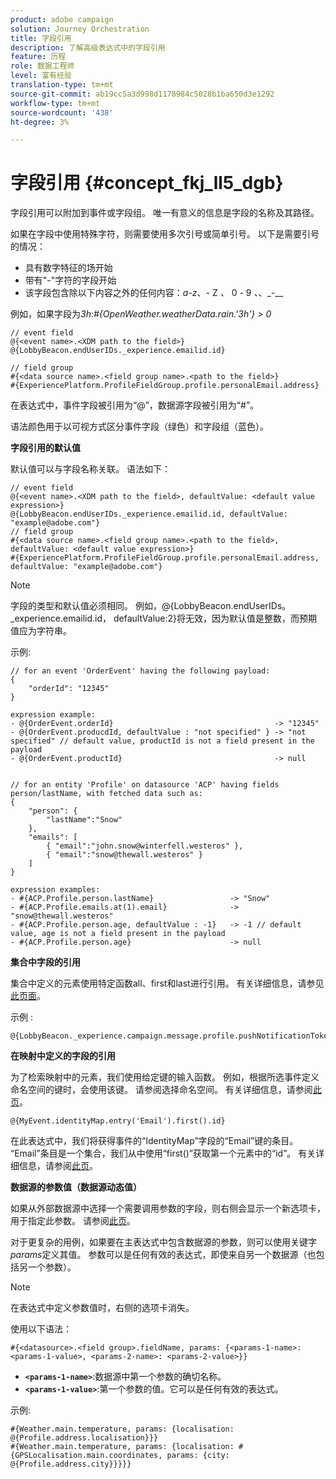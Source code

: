 ```yaml
---
product: adobe campaign
solution: Journey Orchestration
title: 字段引用
description: 了解高级表达式中的字段引用
feature: 历程
role: 数据工程师
level: 富有经验
translation-type: tm+mt
source-git-commit: ab19cc5a3d998d1178984c5028b1ba650d3e1292
workflow-type: tm+mt
source-wordcount: '438'
ht-degree: 3%

---
```




# 字段引用 {#concept_fkj_ll5_dgb}

字段引用可以附加到事件或字段组。 唯一有意义的信息是字段的名称及其路径。

如果在字段中使用特殊字符，则需要使用多次引号或简单引号。 以下是需要引号的情况：

* 具有数字特征的场开始
* 带有&quot;-&quot;字符的字段开始
* 该字段包含除以下内容之外的任何内容：_a_-_z_、_-_ Z _、_ 0 _-_ 9 _、_、_-__

例如，如果字段为&#x200B;_3h_:_#{OpenWeather.weatherData.rain.&#39;3h&#39;} > 0_

```
// event field
@{<event name>.<XDM path to the field>}
@{LobbyBeacon.endUserIDs._experience.emailid.id}

// field group
#{<data source name>.<field group name>.<path to the field>}
#{ExperiencePlatform.ProfileFieldGroup.profile.personalEmail.address}
```

在表达式中，事件字段被引用为“@”，数据源字段被引用为“#”。

语法颜色用于以可视方式区分事件字段（绿色）和字段组（蓝色）。

**字段引用的默认值**

默认值可以与字段名称关联。 语法如下：

```
// event field
@{<event name>.<XDM path to the field>, defaultValue: <default value expression>}
@{LobbyBeacon.endUserIDs._experience.emailid.id, defaultValue: "example@adobe.com"}
// field group
#{<data source name>.<field group name>.<path to the field>, defaultValue: <default value expression>}
#{ExperiencePlatform.ProfileFieldGroup.profile.personalEmail.address, defaultValue: "example@adobe.com"}
```

>[!NOTE]
>
>字段的类型和默认值必须相同。 例如，@{LobbyBeacon.endUserIDs。_experience.emailid.id， defaultValue:2}将无效，因为默认值是整数，而预期值应为字符串。

示例:

```
// for an event 'OrderEvent' having the following payload:
{
    "orderId": "12345"
}
 
expression example:
- @{OrderEvent.orderId}                                    -> "12345"
- @{OrderEvent.producdId, defaultValue : "not specified" } -> "not specified" // default value, productId is not a field present in the payload
- @{OrderEvent.productId}                                  -> null
 
 
// for an entity 'Profile' on datasource 'ACP' having fields person/lastName, with fetched data such as:
{
    "person": {
        "lastName":"Snow"
    },
    "emails": [
        { "email":"john.snow@winterfell.westeros" },
        { "email":"snow@thewall.westeros" }
    ]
}
 
expression examples:
- #{ACP.Profile.person.lastName}                 -> "Snow"
- #{ACP.Profile.emails.at(1).email}              -> "snow@thewall.westeros"
- #{ACP.Profile.person.age, defaultValue : -1}   -> -1 // default value, age is not a field present in the payload
- #{ACP.Profile.person.age}                      -> null
```

**集合中字段的引用**

集合中定义的元素使用特定函数all、first和last进行引用。 有关详细信息，请参见[此页面](../expression/collection-management-functions.md)。

示例 :

```
@{LobbyBeacon._experience.campaign.message.profile.pushNotificationTokens.all()
```

**在映射中定义的字段的引用**

为了检索映射中的元素，我们使用给定键的输入函数。 例如，根据所选事件定义命名空间的键时，会使用该键。 请参阅选择命名空间。 有关详细信息，请参阅[此页](../event/selecting-the-namespace.md)。

```
@{MyEvent.identityMap.entry('Email').first().id}
```

在此表达式中，我们将获得事件的“IdentityMap”字段的“Email”键的条目。 “Email”条目是一个集合，我们从中使用“first()”获取第一个元素中的“id”。 有关详细信息，请参阅[此页](../expression/collection-management-functions.md)。

**数据源的参数值（数据源动态值）**

如果从外部数据源中选择一个需要调用参数的字段，则右侧会显示一个新选项卡，用于指定此参数。 请参阅[此页](../expression/expressionadvanced.md)。

对于更复杂的用例，如果要在主表达式中包含数据源的参数，则可以使用关键字&#x200B;_params_&#x200B;定义其值。 参数可以是任何有效的表达式，即使来自另一个数据源（也包括另一个参数）。

>[!NOTE]
>
>在表达式中定义参数值时，右侧的选项卡消失。

使用以下语法：

```
#{<datasource>.<field group>.fieldName, params: {<params-1-name>: <params-1-value>, <params-2-name>: <params-2-value>}}
```

* **`<params-1-name>`**:数据源中第一个参数的确切名称。
* **`<params-1-value>`**:第一个参数的值。它可以是任何有效的表达式。

示例:

```
#{Weather.main.temperature, params: {localisation: @{Profile.address.localisation}}}
#{Weather.main.temperature, params: {localisation: #{GPSLocalisation.main.coordinates, params: {city: @{Profile.address.city}}}}}
```

